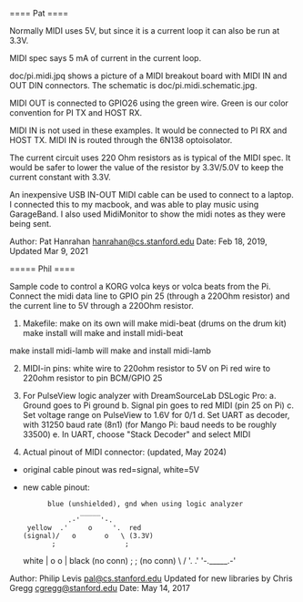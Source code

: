 ==== Pat ====

Normally MIDI uses 5V, but since it is a current loop
it can also be run at 3.3V. 

MIDI spec says 5 mA of current in the current loop.

doc/pi.midi.jpq shows a picture of a MIDI breakout board
with MIDI IN and OUT DIN connectors. The schematic is
doc/pi.midi.schematic.jpg.

MIDI OUT is connected to GPIO26 using the green wire.
Green is our color convention for PI TX and HOST RX.

MIDI IN is not used in these examples.
It would be connected to PI RX and HOST TX.
MIDI IN is routed through the 6N138 optoisolator.

The current circuit uses 220 Ohm resistors as is typical
of the MIDI spec. It would be safer to lower the value
of the resistor by 3.3V/5.0V to keep the current
constant with 3.3V. 

An inexpensive USB IN-OUT MIDI cable can be used to
connect to a laptop. I connected this to my macbook,
and was able to play music using GarageBand. I also
used MidiMonitor to show the midi notes as they were
being sent.

Author: Pat Hanrahan <hanrahan@cs.stanford.edu>
Date: Feb 18, 2019, Updated Mar 9, 2021

===== Phil ====

Sample code to control a KORG volca keys or volca beats
from the Pi. Connect the midi data line to GPIO pin 25
(through a 220Ohm resistor) and the current line to
5V through a 220Ohm resistor.

1. Makefile:
  make on its own will make midi-beat (drums on the drum kit)
  make install will make and install midi-beat
  
  make install midi-lamb will make and install midi-lamb
  
2. MIDI-in pins:
  white wire to 220ohm resistor to 5V on Pi
  red wire to 220ohm resistor to pin BCM/GPIO 25

3. For PulseView logic analyzer with DreamSourceLab DSLogic Pro:
  a. Ground goes to Pi ground
  b. Signal pin goes to red MIDI (pin 25 on Pi)
  c. Set voltage range on PulseView to 1.6V for 0/1
  d. Set UART as decoder, with 31250 baud rate (8n1) (for Mango Pi: baud needs to be roughly 33500)
  e. In UART, choose "Stack Decoder" and select MIDI
  
4. Actual pinout of MIDI connector: (updated, May 2024)

- original cable pinout was red=signal, white=5V
- new cable pinout: 

            blue (unshielded), gnd when using logic analyzer
                    _____
                 .-'     '-.
       yellow  .'     o     '.  red
      (signal)/   o       o   \ (3.3V)
             ;                 ;
     white   |  o           o  |   black
   (no conn) ;                 ; (no conn)
              \               /
               '.           .'
                 '-._____.-'



Author: Philip Levis <pal@cs.stanford.edu>
Updated for new libraries by Chris Gregg <cgregg@stanford.edu>
Date: May 14, 2017
